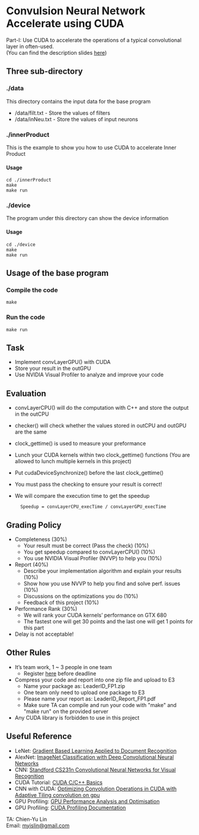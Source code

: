 <h1>Convulsion Neural Network Accelerate using CUDA </h1>

Part-I: Use CUDA to accelerate the operations of a typical convolutional layer in often-used. </br>
(You can find the description slides [here](https://docs.google.com/presentation/d/1uYAh4sU3ZA39zQfRGr596CdbRKgjEh4FnfDEz4eQwuU/edit?usp=sharing))
## Three sub-directory
### ./data
This directory contains the input data for the base program
* /data/filt.txt - Store the values of filters
* /data/inNeu.txt - Store the values of input neurons

### ./innerProduct
This is the example to show you how to use CUDA to accelerate Inner Product
#### Usage
    
    cd ./innerProduct
    make
    make run
    
### ./device
The program under this directory can show the device information
#### Usage
    
    cd ./device
    make
    make run
    
## Usage of the base program
### Compile the code

    make
    
### Run the code

    make run
## Task

* Implement convLayerGPU() with CUDA
* Store your result in the outGPU
* Use NVIDIA Visual Profiler to analyze and improve your code

## Evaluation

* convLayerCPU() will do the computation with C++ and store the output in the outCPU
* checker() will check whether the values stored in outCPU and outGPU are the same
* clock_gettime() is used to measure your preformance
* Lunch your CUDA kernels within two clock_gettime() functions (You are allowed to lunch multiple kernels in this project)
* Put cudaDeviceSynchronize() before the last clock_gettime()
* You must pass the checking to ensure your result is correct!
* We will compare the execution time to get the speedup
    
        Speedup = convLayerCPU_execTime / convLayerGPU_execTime
        
## Grading Policy

* Completeness (30%)
    * Your result must be correct (Pass the check) (10%)
    * You get speedup compared to convLayerCPU() (10%)
    * You use NVIDIA Visual Profiler (NVVP) to help you (10%)
* Report (40%)
    * Describe your implementation algorithm and explain your results (10%)
    * Show how you use NVVP to help you find and solve perf. issues (10%)
    * Discussions on the optimizations you do (10%)
    * Feedback of this project (10%)
* Performance Rank (30%)
    * We will rank your CUDA kernels’ performance on GTX 680
    * The fastest one will get 30 points and the last one will get 1 points for this part
* Delay is not acceptable!

## Other Rules
* It’s team work, 1 ~ 3 people in one team
    * Register [here](https://docs.google.com/spreadsheets/d/1o-Tpq2UEE8jDqwkoMaVHfYQvgkfbu5n_KWtzuctjJ7c/edit?usp=sharing) before deadline
* Compress your code and report into one zip file and upload to E3
    * Name your package as: LeaderID_FP1.zip
    * One team only need to upload one package to E3
    * Please name your report as: LeaderID_Report_FP1.pdf
    * Make sure TA can compile and run your code with "make" and "make run" on the provided server
* Any CUDA library is forbidden to use in this project

## Useful Reference
* LeNet: [Gradient Based Learning Applied to Document Recognition](http://vision.stanford.edu/cs598_spring07/papers/Lecun98.pdf)
* AlexNet: [ImageNet Classification with Deep Convolutional Neural Networks](https://papers.nips.cc/paper/4824-imagenet-classification-with-deep-convolutional-neural-networks.pdf)
* CNN: [Standford CS231n Convolutional Neural Networks for Visual Recognition](http://cs231n.github.io/convolutional-networks/)
* CUDA Tutorial: [CUDA C/C++ Basics](http://www.nvidia.com/docs/io/116711/sc11-cuda-c-basics.pdf)
* CNN with CUDA: [Optimizing Convolution Operations in CUDA with Adaptive Tiling convolution on gpu](http://www.few.vu.nl/~bwn200/papers/werkhoven-a4mmc2011.pdf)
* GPU Profiling: [GPU Performance Analysis and Optimisation](http://people.maths.ox.ac.uk/gilesm/cuda/lecs/NV_Profiling_lowres.pdf)
* GPU Profiling: [CUDA Profiling Documentation](http://docs.nvidia.com/cuda/profiler-users-guide/index.html#axzz4PPDcxdt6)

TA: Chien-Yu Lin </br>
Email: myislin@gmail.com
